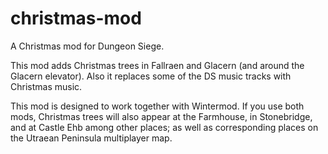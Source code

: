 # christmas-mod
A Christmas mod for Dungeon Siege.

This mod adds Christmas trees in Fallraen and Glacern (and around the Glacern elevator). Also it replaces some of the DS music tracks with Christmas music.

This mod is designed to work together with Wintermod. If you use both mods, Christmas trees will also appear at the Farmhouse, in Stonebridge, and at Castle Ehb among other places; as well as corresponding places on the Utraean Peninsula multiplayer map.
